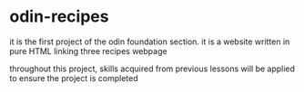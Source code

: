 # odin-recipes
it is the first project of the odin foundation section.
it is a website written in pure HTML linking three recipes webpage

throughout this project, skills acquired from previous lessons will be applied to ensure
the project is completed